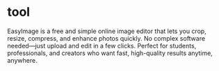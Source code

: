 # tool
EasyImage is a free and simple online image editor that lets you crop, resize, compress, and enhance photos quickly. No complex software needed—just upload and edit in a few clicks. Perfect for students, professionals, and creators who want fast, high-quality results anytime, anywhere.

